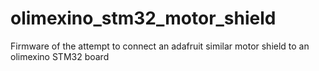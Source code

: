 # olimexino_stm32_motor_shield
Firmware of the attempt to connect an adafruit similar motor shield to an olimexino STM32 board
